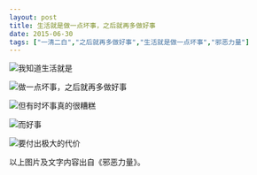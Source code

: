 ```yaml
---
layout: post
title: 生活就是做一点坏事，之后就再多做好事
date: 2015-06-30
tags: ["一清二白","之后就再多做好事","生活就是做一点坏事","邪恶力量"]
---
```


<!-- build time:Sat Jun 23 2018 12:05:16 GMT+0800 (中国标准时间) -->

![我知道生活就是](http://ww1.sinaimg.cn/large/4eed32f2jw1etmehss4pej20zk0k0n7k.jpg "我知道生活就是")

![做一点坏事，之后就再多做好事](http://ww2.sinaimg.cn/large/4eed32f2jw1etmehtkprgj20zk0k0qef.jpg "做一点坏事，之后就再多做好事")

![但有时坏事真的很糟糕](http://ww2.sinaimg.cn/large/4eed32f2jw1etmehu577rj20zk0k0tl0.jpg "但有时坏事真的很糟糕")

![而好事](http://ww1.sinaimg.cn/large/4eed32f2jw1etmehukxalj20zk0k0gv6.jpg "而好事")

![要付出极大的代价](http://ww3.sinaimg.cn/large/4eed32f2jw1etmehvflvsj20zk0k0qgl.jpg "要付出极大的代价")

以上图片及文字内容出自《邪恶力量》。
<!-- rebuild by neat -->